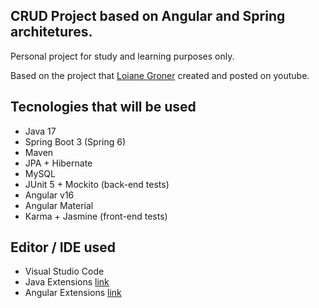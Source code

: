 ## CRUD Project based on Angular and Spring architetures.

Personal project for study and learning purposes only.

Based on the project that [Loiane Groner](https://www.youtube.com/@loianegroner) created and posted on youtube.

## Tecnologies that will be used

- Java 17
- Spring Boot 3 (Spring 6)
- Maven
- JPA + Hibernate
- MySQL
- JUnit 5 + Mockito (back-end tests)
- Angular v16
- Angular Material
- Karma + Jasmine (front-end tests)

## Editor / IDE used

- Visual Studio Code
- Java Extensions [link](https://marketplace.visualstudio.com/items?itemName=loiane.java-spring-extension-pack)
- Angular Extensions [link](https://marketplace.visualstudio.com/items?itemName=loiane.angular-extension-pack)
